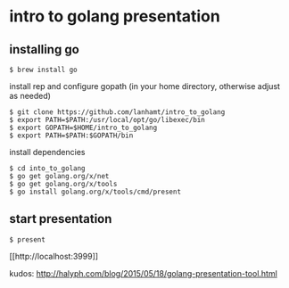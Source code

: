 # intro to golang presentation

## installing go
```
$ brew install go
```
install rep and configure gopath (in your home directory, otherwise adjust as needed)
```
$ git clone https://github.com/lanhamt/intro_to_golang
$ export PATH=$PATH:/usr/local/opt/go/libexec/bin
$ export GOPATH=$HOME/intro_to_golang
$ export PATH=$PATH:$GOPATH/bin
```
install dependencies
```
$ cd into_to_golang
$ go get golang.org/x/net
$ go get golang.org/x/tools
$ go install golang.org/x/tools/cmd/present
```

## start presentation
```
$ present
```
[[http://localhost:3999]]

kudos: http://halyph.com/blog/2015/05/18/golang-presentation-tool.html
